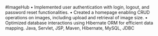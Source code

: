 #ImageHub
• Implemented user authentication with login, logout, and password reset functionalities.
• Created a homepage enabling CRUD operations on images, including upload and retrieval of image size.
• Optimized database interactions using Hibernate ORM for efficient data mapping.
 Java, Servlet, JSP, Maven, Hibernate, MySQL, JDBC
